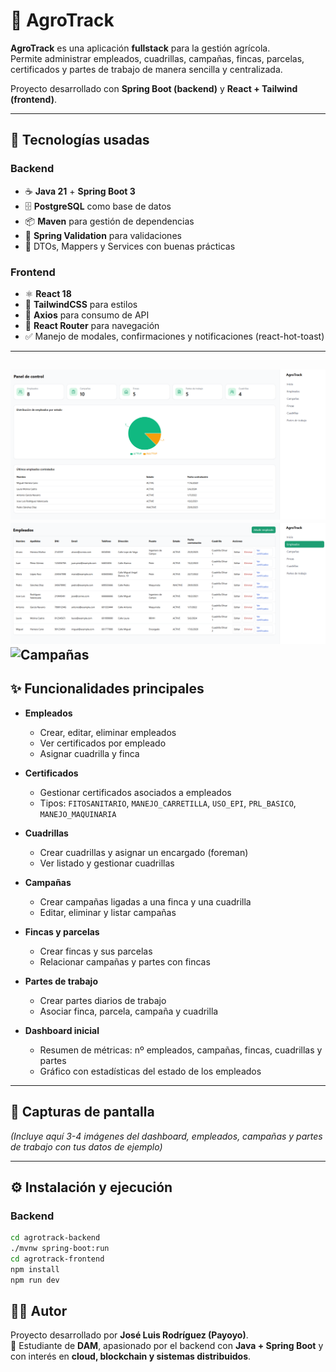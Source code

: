 # 🌱 AgroTrack

**AgroTrack** es una aplicación **fullstack** para la gestión agrícola.  
Permite administrar empleados, cuadrillas, campañas, fincas, parcelas, certificados y partes de trabajo de manera sencilla y centralizada.  

Proyecto desarrollado con **Spring Boot (backend)** y **React + Tailwind (frontend)**.  

---

## 🚀 Tecnologías usadas

### Backend
- ☕ **Java 21** + **Spring Boot 3**
- 🗄️ **PostgreSQL** como base de datos
- 📦 **Maven** para gestión de dependencias
- 🔑 **Spring Validation** para validaciones
- 📑 DTOs, Mappers y Services con buenas prácticas

### Frontend
- ⚛️ **React 18**
- 🎨 **TailwindCSS** para estilos
- 🔄 **Axios** para consumo de API
- 🧭 **React Router** para navegación
- ✅ Manejo de modales, confirmaciones y notificaciones (react-hot-toast)


---
![Dashboard](./assets/dashboard.png)
![Empleados](./assets/empleados.png)
![Campañas](./assets/campanas.png)
---

## ✨ Funcionalidades principales

- **Empleados**  
  - Crear, editar, eliminar empleados  
  - Ver certificados por empleado  
  - Asignar cuadrilla y finca  

- **Certificados**  
  - Gestionar certificados asociados a empleados  
  - Tipos: `FITOSANITARIO`, `MANEJO_CARRETILLA`, `USO_EPI`, `PRL_BASICO`, `MANEJO_MAQUINARIA`  

- **Cuadrillas**  
  - Crear cuadrillas y asignar un encargado (foreman)  
  - Ver listado y gestionar cuadrillas  

- **Campañas**  
  - Crear campañas ligadas a una finca y una cuadrilla  
  - Editar, eliminar y listar campañas  

- **Fincas y parcelas**  
  - Crear fincas y sus parcelas  
  - Relacionar campañas y partes con fincas  

- **Partes de trabajo**  
  - Crear partes diarios de trabajo  
  - Asociar finca, parcela, campaña y cuadrilla   

- **Dashboard inicial**  
  - Resumen de métricas: nº empleados, campañas, fincas, cuadrillas y partes  
  - Gráfico con estadísticas del estado de los empleados  

---

## 📸 Capturas de pantalla

*(Incluye aquí 3-4 imágenes del dashboard, empleados, campañas y partes de trabajo con tus datos de ejemplo)*  

---

## ⚙️ Instalación y ejecución

### Backend
```bash
cd agrotrack-backend
./mvnw spring-boot:run
cd agrotrack-frontend
npm install
npm run dev
```

## 👨‍💻 Autor

Proyecto desarrollado por **José Luis Rodríguez (Payoyo)**.  
📌 Estudiante de **DAM**, apasionado por el backend con **Java + Spring Boot** y con interés en **cloud, blockchain y sistemas distribuidos**.  





